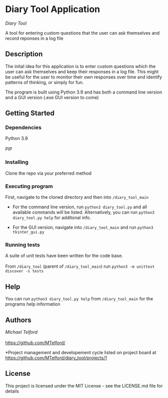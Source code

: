 # Diary Tool Application

_Diary Tool_

A tool for entering custom questions that the user can ask themselves and record reponses in a log file

## Description

The inital idea for this application is to enter custom questions which the user can ask themselves and keep their responses in a log file.
This might be useful for the user to monitor their own responses over time and identify patterns of thinking, or simply for fun.

The program is built using Python 3.9 and has both a command line version and a GUI version (.exe GUI version to come)

## Getting Started

### Dependencies

Python 3.9 <br></br>
PIP

### Installing

Clone the repo via your preferred method

### Executing program

First, navigate to the cloned directory and then into ```/diary_tool_main```

* For the command line version, run ```python3 diary_tool.py``` and all available commands will be listed. Alternatively, you can run ```python3 diary_tool.py help``` for additonal info.

* For the GUI version, navigate into ```/diary_tool_main``` and run ``` python3 tkinter_gui.py ```

### Running tests

A suite of unit tests have been written for the code base. <br></br>
From ```/diary_tool``` (parent of ```/diary_tool_main```) run ``` python3 -m unittest discover -s tests ```

## Help

You can run ```python3 diary_tool.py help``` from ```/diary_tool_main``` for the programs help information 

## Authors

_Michael Telford_ <br></br>
https://github.com/MTelford/

*Project management and developement cycle listed on project board at https://github.com/MTelford/diary_tool/projects/1

## License

This project is licensed under the MIT License - see the LICENSE.md file for details

